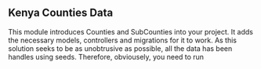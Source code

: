 ## Kenya Counties Data

This module introduces Counties and SubCounties into your project. It adds the necessary models, controllers and migrations for it to work. As this solution seeks to be as unobtrusive as possible, all the data has been handles using seeds. Therefore, obviousely, you need to run 